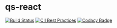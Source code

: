 # qs-react
[![Build Status](https://travis-ci.com/RafaelDiasSilveira/qs-react.svg?branch=master)](https://travis-ci.com/RafaelDiasSilveira/qs-react)
[![CII Best Practices](https://bestpractices.coreinfrastructure.org/projects/1839/badge)](https://bestpractices.coreinfrastructure.org/projects/1839)
[![Codacy Badge](https://api.codacy.com/project/badge/Grade/462486d874a14f1d9fd13e99431e63d4)](https://www.codacy.com/app/RafaelDiasSilveira/qs-react?utm_source=github.com&amp;utm_medium=referral&amp;utm_content=RafaelDiasSilveira/qs-react&amp;utm_campaign=Badge_Grade)
